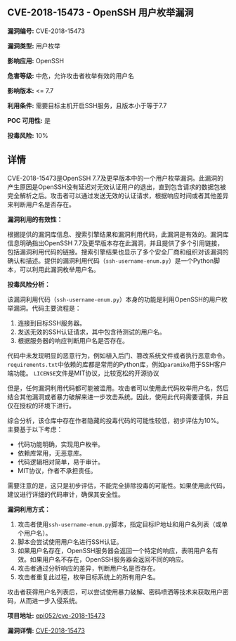## CVE-2018-15473 - OpenSSH 用户枚举漏洞

**漏洞编号:** CVE-2018-15473

**漏洞类型:** 用户枚举

**影响应用:** OpenSSH

**危害等级:** 中危，允许攻击者枚举有效的用户名

**影响版本:** <= 7.7

**利用条件:** 需要目标主机开启SSH服务，且版本小于等于7.7

**POC 可用性:** 是

**投毒风险:** 10%

## 详情

CVE-2018-15473是OpenSSH 7.7及更早版本中的一个用户枚举漏洞。此漏洞的产生原因是OpenSSH没有延迟对无效认证用户的退出，直到包含请求的数据包被完全解析之后。攻击者可以通过发送无效的认证请求，根据响应时间或者其他差异来判断用户名是否存在。

**漏洞利用的有效性：**

根据提供的漏洞库信息、搜索引擎结果和漏洞利用代码，此漏洞是有效的。漏洞库信息明确指出OpenSSH 7.7及更早版本存在此漏洞，并且提供了多个引用链接，包括漏洞利用代码的链接。搜索引擎结果也显示了多个安全厂商和组织对该漏洞的确认和描述。提供的漏洞利用代码（`ssh-username-enum.py`）是一个Python脚本，可以利用此漏洞枚举用户名。

**投毒风险分析：**

该漏洞利用代码（`ssh-username-enum.py`）本身的功能是利用OpenSSH的用户枚举漏洞。代码主要流程是：

1.  连接到目标SSH服务器。
2.  发送无效的SSH认证请求，其中包含待测试的用户名。
3.  根据服务器的响应判断用户名是否存在。

代码中未发现明显的恶意行为，例如植入后门、篡改系统文件或者执行恶意命令。`requirements.txt`中依赖的库都是常用的Python库，例如`paramiko`用于SSH客户端功能。 `LICENSE`文件是MIT协议，比较宽松的开源协议

但是，任何漏洞利用代码都可能被滥用。攻击者可以使用此代码枚举用户名，然后结合其他漏洞或者暴力破解来进一步攻击系统。因此，使用此代码需要谨慎，并且仅在授权的环境下进行。

综合分析，该仓库中存在作者隐藏的投毒代码的可能性较低，初步评估为10%。主要基于以下考虑：

*   代码功能明确，实现用户枚举。
*   依赖库常用，无恶意库。
*   代码逻辑相对简单，易于审计。
*   MIT协议，作者不承担责任。

需要注意的是，这只是初步评估，不能完全排除投毒的可能性。如果使用此代码，建议进行详细的代码审计，确保其安全性。

**漏洞利用方式：**

1.  攻击者使用`ssh-username-enum.py`脚本，指定目标IP地址和用户名列表（或单个用户名）。
2.  脚本会尝试使用用户名进行SSH认证。
3.  如果用户名存在，OpenSSH服务器会返回一个特定的响应，表明用户名有效。如果用户名不存在，OpenSSH服务器会返回不同的响应。
4.  攻击者通过分析响应的差异，判断用户名是否存在。
5.  攻击者重复此过程，枚举目标系统上的所有用户名。

攻击者获得用户名列表后，可以尝试使用暴力破解、密码喷洒等技术来获取用户密码，从而进一步入侵系统。

**项目地址:** [epi052/cve-2018-15473](https://github.com/epi052/cve-2018-15473)

**漏洞详情:** [CVE-2018-15473](https://nvd.nist.gov/vuln/detail/CVE-2018-15473)